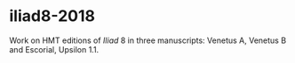 # iliad8-2018

Work on HMT editions of *Iliad* 8 in three manuscripts:  Venetus A, Venetus B and Escorial, Upsilon 1.1.
